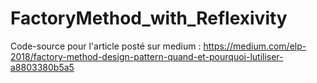 # FactoryMethod_with_Reflexivity
Code-source pour l'article posté sur medium : https://medium.com/elp-2018/factory-method-design-pattern-quand-et-pourquoi-lutiliser-a8803380b5a5
